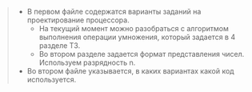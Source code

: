 > - В первом файле содержатся варианты заданий на проектирование процессора.
>   - На текущий момент можно разобраться с алгоритмом выполнения операции умножения, который задается в 4 разделе ТЗ. 
>   -  Во втором разделе задается формат представления чисел. Используем разрядность n. 
>  - Во втором файле указывается, в каких вариантах какой код используется.